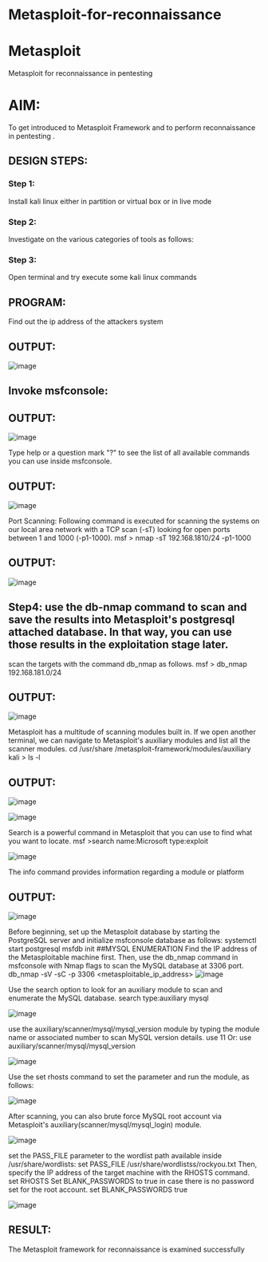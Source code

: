 # Metasploit-for-reconnaissance
# Metasploit
Metasploit for reconnaissance in pentesting

# AIM:

To get introduced to Metasploit Framework and to  perform reconnaissance  in pentesting .

## DESIGN STEPS:

### Step 1:

Install kali linux either in partition or virtual box or in live mode

### Step 2:

Investigate on the various categories of tools as follows:

### Step 3:

Open terminal and try execute some kali linux commands

## PROGRAM:
Find out the ip address of the attackers system


## OUTPUT:

![image](https://github.com/gokul-sureshkumar/Metasploit-for-reconnaissance/assets/121148715/1f538f40-f876-4459-8677-8dfbac405ba8)

## Invoke msfconsole:
## OUTPUT:
![image](https://github.com/gokul-sureshkumar/Metasploit-for-reconnaissance/assets/121148715/953379bc-27c4-4e87-9702-3316dfb7c3ef)

Type help or a question mark "?" to see the list of all available commands you can use inside msfconsole.
## OUTPUT:
![image](https://github.com/gokul-sureshkumar/Metasploit-for-reconnaissance/assets/121148715/7f276d8f-8564-47aa-be92-6777dd9474db)

Port Scanning: Following command is executed for scanning the systems on our local area network with a TCP scan (-sT) looking for open ports between 1 and 1000 (-p1-1000). msf > nmap -sT 192.168.1810/24 -p1-1000

## OUTPUT:

![image](https://github.com/gokul-sureshkumar/Metasploit-for-reconnaissance/assets/121148715/c0cf7ce9-74cc-4c75-8e07-dd3785c52086)

 ## Step4: use the db-nmap command to scan and save the results into Metasploit's postgresql attached database. In that way, you can use those results in the exploitation stage later.

scan the targets with the command db_nmap as follows. msf > db_nmap 192.168.181.0/24

## OUTPUT:
![image](https://github.com/gokul-sureshkumar/Metasploit-for-reconnaissance/assets/121148715/c3e81fb0-1f4d-4243-b8b0-8886a01ee24e)

Metasploit has a multitude of scanning modules built in. If we open another terminal, we can navigate to Metasploit's auxiliary modules and list all the scanner modules. cd /usr/share /metasploit-framework/modules/auxiliary kali > ls -l

## OUTPUT:

![image](https://github.com/gokul-sureshkumar/Metasploit-for-reconnaissance/assets/121148715/99aca0dd-3fd0-4380-904c-773475effa74)

![image](https://github.com/gokul-sureshkumar/Metasploit-for-reconnaissance/assets/121148715/0cb3f03c-c4c4-4b80-96b7-fdd4b3645f8b)

Search is a powerful command in Metasploit that you can use to find what you want to locate. msf >search name:Microsoft type:exploit

![image](https://github.com/gokul-sureshkumar/Metasploit-for-reconnaissance/assets/121148715/616d4518-88b6-4b8f-80eb-c0c6e16df08a)

The info command provides information regarding a module or platform
## OUTPUT:

![image](https://github.com/gokul-sureshkumar/Metasploit-for-reconnaissance/assets/121148715/09a5a034-e2b2-4100-a600-2994f2892c99)

Before beginning, set up the Metasploit database by starting the PostgreSQL server and initialize msfconsole database as follows: systemctl start postgresql msfdb init ##MYSQL ENUMERATION Find the IP address of the Metasploitable machine first. Then, use the db_nmap command in msfconsole with Nmap flags to scan the MySQL database at 3306 port. db_nmap -sV -sC -p 3306 <metasploitable_ip_address>
![image](https://github.com/gokul-sureshkumar/Metasploit-for-reconnaissance/assets/121148715/4357ed6f-62a5-4adb-ad5c-fee8dffdfd7b)

Use the search option to look for an auxiliary module to scan and enumerate the MySQL database. search type:auxiliary mysql

![image](https://github.com/gokul-sureshkumar/Metasploit-for-reconnaissance/assets/121148715/5dd2edca-fd00-45b3-956e-8dd5fe41465a)

use the auxiliary/scanner/mysql/mysql_version module by typing the module name or associated number to scan MySQL version details. use 11 Or: use auxiliary/scanner/mysql/mysql_version

![image](https://github.com/gokul-sureshkumar/Metasploit-for-reconnaissance/assets/121148715/8f9525da-1a5b-4498-8f41-8ef701adb2d9)

Use the set rhosts command to set the parameter and run the module, as follows:

![image](https://github.com/gokul-sureshkumar/Metasploit-for-reconnaissance/assets/121148715/57882379-ea28-4349-a3dc-ecea7bb10dea)

After scanning, you can also brute force MySQL root account via Metasploit's auxiliary(scanner/mysql/mysql_login) module.

![image](https://github.com/gokul-sureshkumar/Metasploit-for-reconnaissance/assets/121148715/7234a9cb-8baf-485c-b743-f6c6250dded8)

set the PASS_FILE parameter to the wordlist path available inside /usr/share/wordlists: set PASS_FILE /usr/share/wordlistss/rockyou.txt Then, specify the IP address of the target machine with the RHOSTS command. set RHOSTS Set BLANK_PASSWORDS to true in case there is no password set for the root account. set BLANK_PASSWORDS true

![image](https://github.com/gokul-sureshkumar/Metasploit-for-reconnaissance/assets/121148715/752e39b3-a594-4e46-b60e-1bb7a0ff9d5d)


## RESULT:
The Metasploit framework for reconnaissance is  examined successfully



